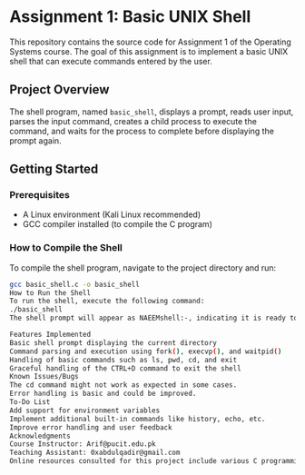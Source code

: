 # Assignment 1: Basic UNIX Shell

This repository contains the source code for Assignment 1 of the Operating Systems course. The goal of this assignment is to implement a basic UNIX shell that can execute commands entered by the user.

## Project Overview
The shell program, named `basic_shell`, displays a prompt, reads user input, parses the input command, creates a child process to execute the command, and waits for the process to complete before displaying the prompt again.

## Getting Started

### Prerequisites
- A Linux environment (Kali Linux recommended)
- GCC compiler installed (to compile the C program)

### How to Compile the Shell
To compile the shell program, navigate to the project directory and run:
```bash
gcc basic_shell.c -o basic_shell
How to Run the Shell
To run the shell, execute the following command:
./basic_shell
The shell prompt will appear as NAEEMshell:-, indicating it is ready to accept commands.

Features Implemented
Basic shell prompt displaying the current directory
Command parsing and execution using fork(), execvp(), and waitpid()
Handling of basic commands such as ls, pwd, cd, and exit
Graceful handling of the CTRL+D command to exit the shell
Known Issues/Bugs
The cd command might not work as expected in some cases.
Error handling is basic and could be improved.
To-Do List
Add support for environment variables
Implement additional built-in commands like history, echo, etc.
Improve error handling and user feedback
Acknowledgments
Course Instructor: Arif@pucit.edu.pk
Teaching Assistant: 0xabdulqadir@gmail.com
Online resources consulted for this project include various C programming tutorials and UNIX shell programming guides.
